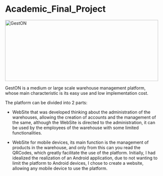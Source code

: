 # Academic_Final_Project
<div>
<img align="center" alt="GestON" height="200" width="500" src="https://user-images.githubusercontent.com/73209353/201014945-0d597f1e-223e-4442-b279-c5d5f3a34190.png">
</div>

GestON is a medium or large scale warehouse management platform, whose main characteristic is its easy use and low implementation cost.

The platform can be divided into 2 parts:
- WebSite that was developed thinking about the administration of the warehouses, allowing the creation of accounts and the management of the same, although the WebSite is directed to the administration, it can be used by the employees of the warehouse with some limited functionalities.

- WebSite for mobile devices, its main function is the management of products in the warehouse, and only from this can you read the QRCodes, which greatly facilitate the use of the platform. Initially, I had idealized the realization of an Android application, due to not wanting to limit the platform to Android devices, I chose to create a website, allowing any mobile device to use the platform.

